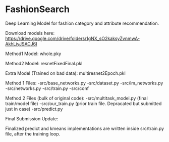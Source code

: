 # FashionSearch
Deep Learning Model for fashion category and attribute recommendation.

Download models here: https://drive.google.com/drive/folders/1gNX_sO2kaksyZvnmwA-AkhLiyJSACJ6I

Method1 Model: whole.pky 

Method2 Model: resnetFixedFinal.pkl

Extra Model (Trained on bad data): multiresnet2Epoch.pkl

Method 1 Files:
-src/base_networks.py
-src/dataset.py
-src/lm_networks.py
-src/networks.py
-src/train.py
-src/conf

Method 2 Files (bulk of original code):
-src/multitask_model.py (final train/model file)
-src/our_train.py (prior train file. Depracated but submitted just in case)
-src/predict.py

Final Submission Update:

Finalized predict and kmeans implementations are written inside src/train.py file, after the training loop.
